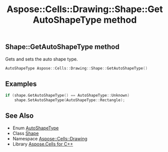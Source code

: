 ﻿---
title: Aspose::Cells::Drawing::Shape::GetAutoShapeType method
linktitle: GetAutoShapeType
second_title: Aspose.Cells for C++ API Reference
description: 'Aspose::Cells::Drawing::Shape::GetAutoShapeType method. Gets and sets the auto shape type in C++.'
type: docs
weight: 5600
url: /cpp/aspose.cells.drawing/shape/getautoshapetype/
---
## Shape::GetAutoShapeType method


Gets and sets the auto shape type.

```cpp
AutoShapeType Aspose::Cells::Drawing::Shape::GetAutoShapeType()
```


## Examples


```cpp
if (shape.GetAutoShapeType() == AutoShapeType::Unknown)
    shape.SetAutoShapeType(AutoShapeType::Rectangle);
```

## See Also

* Enum [AutoShapeType](../../autoshapetype/)
* Class [Shape](../)
* Namespace [Aspose::Cells::Drawing](../../)
* Library [Aspose.Cells for C++](../../../)
